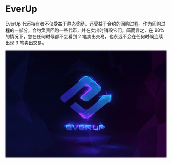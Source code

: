 # EverUp

EverUp 代币持有者不仅受益于静态奖励，还受益于合约的回购过程。作为回购过程的一部分，合约负责回购一些代币，并在卖出时销毁它们。简而言之，在 98% 的情况下，您在任何时候都不会看到 2 笔卖出交易，也永远不会在任何时候连续出现 3 笔卖出交易。

![everup-dapp-defi-bsc-image1_9a10a9c10765e0c811cbe89eb67e2913](everup-dapp-defi-bsc-image1_9a10a9c10765e0c811cbe89eb67e2913.png)
